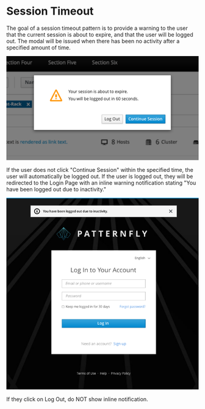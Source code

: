 # Session Timeout

The goal of a session timeout pattern is to provide a warning to the user that the current session is about to expire, and that the user will be logged out. The modal will be issued when there has been no activity after a specified amount of time.


![Image of Session Timeout](img/PF-SEW-01.png)

If the user does not click "Continue Session" within the specified time, the user will automatically be logged out. If the user is logged out, they will be redirected to the Login Page with an inline warning notification stating "You have been logged out due to inactivity."

![Image of Session Timeout notice](img/PF-SEW-02.png)

If they click on Log Out, do NOT show inline notification.
